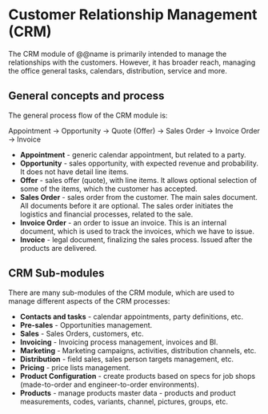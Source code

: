 ﻿# Customer Relationship Management (CRM)

The CRM module of @@name is primarily intended to manage the relationships with the customers.
However, it has broader reach, managing the office general tasks, calendars, distribution, service and more.

## General concepts and process

The general process flow of the CRM module is:

Appointment -> Opportunity -> Quote (Offer) -> Sales Order -> Invoice Order -> Invoice

* **Appointment** - generic calendar appointment, but related to a party.
* **Opportunity** - sales opportunity, with expected revenue and probability. It does not have detail line items.
* **Offer** - sales offer (quote), with line items. It allows optional selection of some of the items, which the customer has accepted.
* **Sales Order** - sales order from the customer. The main sales document. All documents before it are optional. The sales order initiates the logistics and financial processes, related to the sale.
* **Invoice Order** - an order to issue an invoice. This is an internal document, which is used to track the invoices, which we have to issue.
* **Invoice** - legal document,  finalizing the sales process. Issued after the products are delivered.

## CRM Sub-modules

There are many sub-modules of the CRM module, which are used to manage different aspects of the CRM processes:

* **Contacts and tasks** - calendar appointments, party definitions, etc.
* **Pre-sales** - Opportunities management.
* **Sales** - Sales Orders, customers, etc.
* **Invoicing** - Invoicing process management, invoices and BI.
* **Marketing** - Marketing campaigns, activities, distribution channels, etc.
* **Distribution** - field sales, sales person targets management, etc.
* **Pricing** - price lists management.
* **Product Configuration** - create products based on specs for job shops (made-to-order and engineer-to-order environments).
* **Products** - manage products master data - products and product measurements, codes, variants, channel, pictures, groups, etc.
